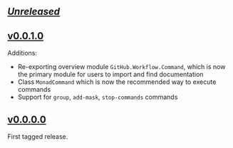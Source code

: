 ## [_Unreleased_](https://github.com/freckle/github-workflow-commands/compare/v0.0.1.0...main)

## [v0.0.1.0](https://github.com/freckle/github-workflow-commands/compare/v0.0.0.0...v0.0.1.0)

Additions:

- Re-exporting overview module `GitHub.Workflow.Command`, which is now the
  primary module for users to import and find documentation
- Class `MonadCommand` which is now the recommended way to execute commands
- Support for `group`, `add-mask`, `stop-commands` commands

## [v0.0.0.0](https://github.com/freckle/github-workflow-commands/tree/v0.0.0.0)

First tagged release.
